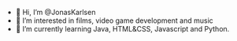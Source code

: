 - 👋 Hi, I’m @JonasKarlsen
- 👀 I’m interested in films, video game development and music
- 🌱 I’m currently learning Java, HTML&CSS, Javascript and Python.

<!---
JonasKarlsen/JonasKarlsen is a ✨ special ✨ repository because its `README.md` (this file) appears on your GitHub profile.
You can click the Preview link to take a look at your changes.
--->
